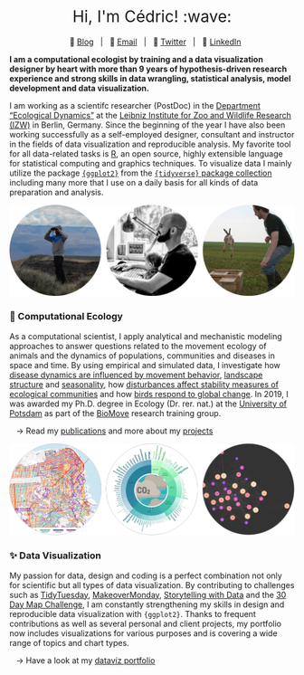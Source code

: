 <h1 style="font-weight:normal" align="center">
  &nbsp;Hi, I'm Cédric! :wave:&nbsp;
</h1>

<div align="center">

&nbsp;&nbsp;&nbsp;:link: [Blog][Blog]&nbsp;&nbsp;&nbsp;|&nbsp;&nbsp;&nbsp;:e-mail: [Email][Email]&nbsp;&nbsp;&nbsp;|&nbsp;&nbsp;&nbsp;:speech_balloon: [Twitter][Twitter]&nbsp;&nbsp;&nbsp;|&nbsp;&nbsp;&nbsp;:necktie: [LinkedIn][LinkedIn]

</div>

<!--
Quick Link
-->

[Twitter]:https://twitter.com/CedScherer
[LinkedIn]:https://www.linkedin.com/in/cedricpscherer/
[Email]:mailto:info@data-vizard.com
[Blog]:https://cedricscherer.netlify.com/
[Portfolio]:https://data-vizard.com/


**I am a computational ecologist by training and a data visualization designer by heart with more than 9 years of hypothesis-driven research experience and strong skills in data wrangling, statistical analysis, model development and data visualization.**

I am working as a scientifc researcher (PostDoc) in the [Department “Ecological Dynamics”](https://cedricscherer.netlify.app/top/about/) at the [Leibniz Institute for Zoo and Wildlife Research (IZW)](http://www.izw-berlin.de/welcome.html) in Berlin, Germany. Since the beginning of the year I have also been working successfully as a self-employed designer, consultant and instructor in the fields of data visualization and reproducible analysis. My favorite tool for all data-related tasks is [R](https://www.r-project.org/about.html), an open source, highly extensible language for statistical computing and graphics techniques. To visualize data I mainly utilize the package [`{ggplot2}`](https://ggplot2.tidyverse.org/) from the [`{tidyverse}` package collection](https://www.tidyverse.org/) including many more that I use on a daily basis for all kinds of data preparation and analysis.

![](./static/img/cedric_collage.png)

### :paw_prints: Computational Ecology

As a computational scientist, I apply analytical and mechanistic modeling approaches to answer questions related to the movement ecology of animals and the dynamics of populations, communities and diseases in space and time. By using empirical and simulated data, I investigate how [disease dynamics are influenced by movement behavior](https://doi.org/10.1111/oik.07002), [landscape structure](https://besjournals.onlinelibrary.wiley.com/doi/full/10.1111/2041-210X.13076) and [seasonality](https://doi.org/10.1111/1365-2656.13070), how [disturbances affect stability measures of ecological communities](https://doi.org/10.1111/ele.13226) and how [birds respond to global change](https://doi.org/10.1016/j.ecolmodel.2015.07.005). In 2019, I was awarded my Ph.D. degree in Ecology (Dr. rer. nat.) at the [University of Potsdam](https://www.uni-potsdam.de/en/ibb.html) as part of the [BioMove](https://www.biomove.org/) research training group.

&nbsp;&nbsp;&nbsp;&rarr; Read my [publications](https://cedricscherer.netlify.app/top/pubs/) and more about my [projects](https://cedricscherer.netlify.app/top/projects/)

![](./static/img/dataviz_collage.png)

### :sparkles: Data Visualization

My passion for data, design and coding is a perfect combination not only for scientific but all types of data visualization. By contributing to challenges such as [TidyTuesday](https://github.com/Z3tt/TidyTuesday), [MakeoverMonday](https://github.com/Z3tt/MakeoverMonday), [Storytelling with Data](https://github.com/Z3tt/SWDchallenge) and the [30 Day Map Challenge](https://github.com/Z3tt/30DayMapChallenge), I am constantly strengthening my skills in design and reproducible data visualization with `{ggplot2}`. Thanks to frequent contributions as well as several personal and client projects,
my portfolio now includes visualizations for various purposes and is covering a wide range of topics and chart types.

&nbsp;&nbsp;&nbsp;&rarr; Have a look at my [dataviz portfolio](https://cedricscherer.netlify.com/top/dataviz/)
